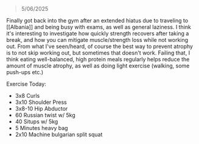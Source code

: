 > 5/06/2025

Finally got back into the gym after an extended hiatus due to traveling to [[Albania]] and being busy with exams, as well as general laziness. I think it's interesting to investigate how quickly strength recovers after taking a break, and how you can mitigate muscle/strength loss while not working out. From what I've seen/heard, of course the best way to prevent atrophy is to not skip working out, but sometimes that doesn't work. Failing that, I think eating well-balanced, high protein meals regularly helps reduce the amount of muscle atrophy, as well as doing light exercise (walking, some push-ups etc.)

Exercise Today:
- 3x8 Curls
- 3x10 Shoulder Press
- 3x8-10 Hip Abductor
- 60 Russian twist w/ 5kg
- 40 Situps w/ 5kg
- 5 Minutes heavy bag
- 2x10 Machine bulgarian split squat


